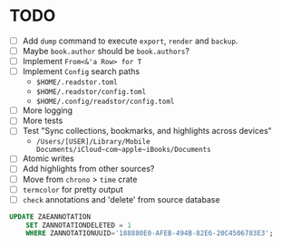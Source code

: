 # TODO

- [ ] Add `dump` command to execute `export`, `render` and `backup`.
- [ ] Maybe `book.author` should be `book.authors`?
- [ ] Implement `From<&'a Row> for T`
- [ ] Implement `Config` search paths
    - `$HOME/.readstor.toml`
    - `$HOME/.readstor/config.toml`
    - `$HOME/.config/readstor/config.toml`
- [ ] More logging
- [ ] More tests
- [ ] Test "Sync collections, bookmarks, and highlights across devices"
    - `/Users/[USER]/Library/Mobile Documents/iCloud~com~apple~iBooks/Documents`
- [ ] Atomic writes
- [ ] Add highlights from other sources?
- [ ] Move from `chrono` > `time` crate
- [ ] `termcolor` for pretty output
- [ ] `check` annotations and 'delete' from source database

```sql
UPDATE ZAEANNOTATION
    SET ZANNOTATIONDELETED = 1
    WHERE ZANNOTATIONUUID='188880E0-AFEB-494B-82E6-20C4506783E3';
```
